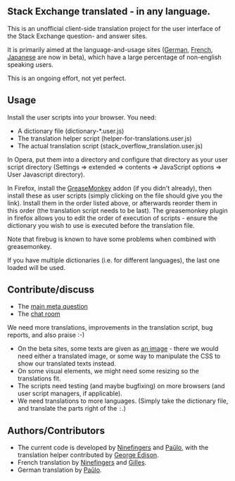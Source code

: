Stack Exchange translated - in any language.
--------------------------------------------

This is an unofficial client-side translation project for the user interface of the Stack Exchange question- and answer sites.

It is primarily aimed at the language-and-usage sites ([German][], [French][], [Japanese][] are now in beta), which have a large percentage of non-english speaking users.

This is an ongoing effort, not yet perfect.

 Usage
-------

Install the user scripts into your browser. You need:

* A dictionary file (dictionary-*.user.js)
* The translation helper script (helper-for-translations.user.js)
* The actual translation script (stack_overflow_translation.user.js)

In Opera, put them into a directory and configure that directory as your user 
script directory (Settings => extended => contents  => JavaScript options => User Javascript directory).

In Firefox, install the [GreaseMonkey][] addon (if you didn't already), then install 
these as user scripts (simply clicking on the file should give you the link). Install 
them in the order listed above, or afterwards reorder them in this order (the 
translation script needs to be last). The greasemonkey plugin in firefox allows you 
to edit the order of execution of scripts - ensure the dictionary you wish to use is 
executed before the translation file.

Note that firebug is known to have some problems when combined with greasemonkey.

If you have multiple dictionaries (i.e. for different languages), the last one loaded will be used.


 Contribute/discuss
--------------------

* The [main meta question][meta]
* The [chat room][chat]

We need more translations, improvements in the translation script, bug reports, and also praise :-)

* On the beta sites, some texts are given as [an image][sketchy-sprites] - there we would need either a translated image, or some way to manipulate the CSS to show our translated texts instead.
* On some visual elements, we might need some resizing so the translations fit.
* The scripts need testing (and maybe bugfixing) on more browsers (and user script managers, if applicable).
* We need translations to more languages. (Simply take the dictionary file, and translate the parts right of the `:`.)

 Authors/Contributors
----------------------

* The current code is developed by [Ninefingers][] and [Paŭlo][], with the translation helper contributed by [George Edison][].
* French translation by [Ninefingers][] and [Gilles][].
* German translation by [Paŭlo][].



[German]: http://german.stackexchange.com/
[French]: http://french.stackexchange.com/
[Japanese]: http://japanese.stackexchange.com/
[GreaseMonkey]: https://addons.mozilla.org/en-US/firefox/addon/greasemonkey/
[meta]: http://meta.stackoverflow.com/questions/105169/help-translate-the-stackexchange-ui-unofficial
[chat]: http://chat.stackexchange.com/rooms/1289/localization-and-translation
[sketchy-sprites]: http://cdn.sstatic.net/Skins/sketchy/img/sprites-beta.png?v=2
[Ninefingers]: http://meta.stackoverflow.com/users/142852/ninefingers
[Paŭlo]: http://meta.stackoverflow.com/users/156902/paulo-ebermann
[George Edison]: http://meta.stackoverflow.com/users/142114/george-edison
[Gilles]: http://meta.stackoverflow.com/users/149076/gilles
